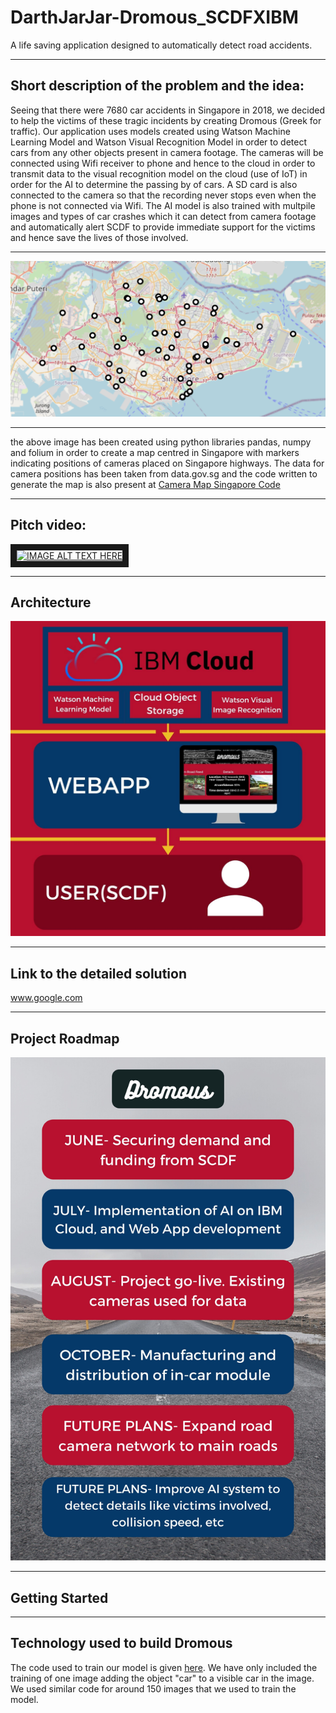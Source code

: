 # DarthJarJar-Dromous_SCDFXIBM
A life saving application designed to automatically detect road accidents.

---

## Short description of the problem and the idea:
Seeing that there were 7680 car accidents in Singapore in 2018, we decided to help the victims of these tragic incidents by creating Dromous (Greek for traffic). Our application uses models created using Watson Machine Learning Model and Watson Visual Recognition Model in order to detect cars from any other objects present in camera footage. The cameras will be connected using Wifi receiver to phone and hence to the cloud in order to transmit data to the visual recognition model on the cloud (use of IoT) in order for the AI to determine the passing by of cars. A SD card is also connected to the camera so that the recording never stops even when the phone is not connected via Wifi. The AI model is also trained with multpile images and types of car crashes which it can detect from camera footage and automatically alert SCDF to provide immediate support for the victims and hence save the lives of those involved.

---

![alt text][logo1]

[logo1]: https://github.com/DJrocks192s/DarthJarJar-Dromous_SCDFXIBM/blob/master/Singapore%20Camera%20Map.png "Map"

---

the above image has been created using python libraries pandas, numpy and folium in order to create a map centred in Singapore with markers indicating positions of cameras placed on Singapore highways. The data for camera positions has been taken from data.gov.sg and the code written to generate the map is also present at [Camera Map Singapore Code](https://github.com/DJrocks192s/DarthJarJar-Dromous_SCDFXIBM/blob/master/Camera%20Map%20Singapore%20Code.ipynb)

---

## Pitch video:

<a href="https://youtu.be/2zeULYH6-kI
" target="_blank"><img src="https://youtu.be/2zeULYH6-kI" 
alt="IMAGE ALT TEXT HERE" width="240" height="180" border="10" /></a>

---

## Architecture

![alt text][logo]

[logo]: https://github.com/DJrocks192s/DarthJarJar-Dromous_SCDFXIBM/blob/master/Dromous%20Architecture(1).jpg "Dromous Architecture"
---

## Link to the detailed solution
www.google.com

---

## Project Roadmap

![alt text][logo2]

[logo2]: https://github.com/DJrocks192s/DarthJarJar-Dromous_SCDFXIBM/blob/master/Dromous%20Roadmap.jpg "Dromous Roadmap"

---

## Getting Started

---

## Technology used to build Dromous
The code used to train our model is given [here](https://github.com/DJrocks192s/DarthJarJar-Dromous_SCDFXIBM/blob/master/Visual%20Recognition%20Model%20Code.ipynb). We have only included the training of one image adding the object "car" to a visible car in the image. We used similar code for around 150 images that we used to train the model.
